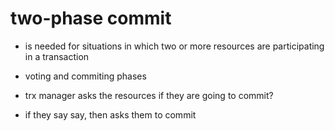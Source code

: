 # two-phase commit

- is needed for situations in which two or more resources are participating in a transaction

- voting and commiting phases

- trx manager asks the resources if they are going to commit?
- if they say say, then asks them to commit
